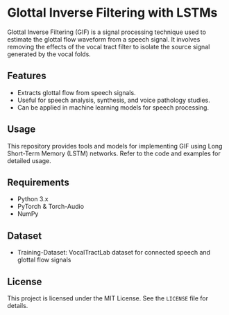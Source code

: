 # Glottal Inverse Filtering with LSTMs
Glottal Inverse Filtering (GIF) is a signal processing technique used to estimate the glottal flow waveform from a speech signal. It involves removing the effects of the vocal tract filter to isolate the source signal generated by the vocal folds. 

## Features
- Extracts glottal flow from speech signals.
- Useful for speech analysis, synthesis, and voice pathology studies.
- Can be applied in machine learning models for speech processing.

## Usage
This repository provides tools and models for implementing GIF using Long Short-Term Memory (LSTM) networks. Refer to the code and examples for detailed usage.

## Requirements
- Python 3.x
- PyTorch & Torch-Audio
- NumPy

## Dataset
- Training-Dataset: VocalTractLab dataset for connected speech and glottal flow signals

## License
This project is licensed under the MIT License. See the `LICENSE` file for details.